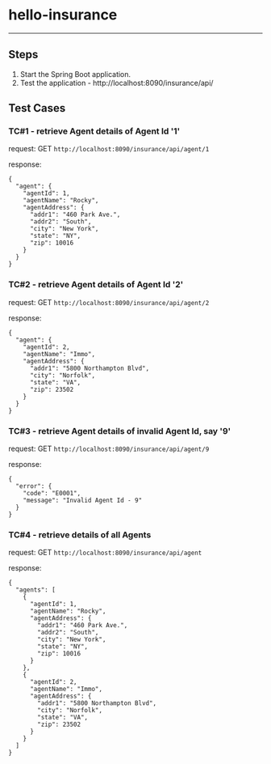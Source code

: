 # hello-insurance
---

## Steps

1. Start the Spring Boot application.
2. Test the application - http://localhost:8090/insurance/api/

## Test Cases

### TC#1 - retrieve Agent details of Agent Id '1'

request: 
GET `http://localhost:8090/insurance/api/agent/1`

response: 
```
{
  "agent": {
    "agentId": 1,
    "agentName": "Rocky",
    "agentAddress": {
      "addr1": "460 Park Ave.",
      "addr2": "South",
      "city": "New York",
      "state": "NY",
      "zip": 10016
    }
  }
}
```

### TC#2 - retrieve Agent details of Agent Id '2'

request: 
GET `http://localhost:8090/insurance/api/agent/2`

response: 
```
{
  "agent": {
    "agentId": 2,
    "agentName": "Immo",
    "agentAddress": {
      "addr1": "5800 Northampton Blvd",
      "city": "Norfolk",
      "state": "VA",
      "zip": 23502
    }
  }
}
```

### TC#3 - retrieve Agent details of invalid Agent Id, say '9'

request: 
GET `http://localhost:8090/insurance/api/agent/9`

response: 
```
{
  "error": {
    "code": "E0001",
    "message": "Invalid Agent Id - 9"
  }
}
```

### TC#4 - retrieve details of all Agents

request: 
GET `http://localhost:8090/insurance/api/agent`

response: 
```
{
  "agents": [
    {
      "agentId": 1,
      "agentName": "Rocky",
      "agentAddress": {
        "addr1": "460 Park Ave.",
        "addr2": "South",
        "city": "New York",
        "state": "NY",
        "zip": 10016
      }
    },
    {
      "agentId": 2,
      "agentName": "Immo",
      "agentAddress": {
        "addr1": "5800 Northampton Blvd",
        "city": "Norfolk",
        "state": "VA",
        "zip": 23502
      }
    }
  ]
}
```

